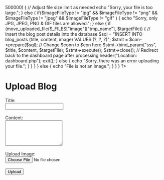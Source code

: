 <?php
// Include your database connection file here
require('db.php');

// Check if the form is submitted
if ($_SERVER["REQUEST_METHOD"] == "POST" && isset($_POST['submit'])) {
    // Get the form data
    $title = $_POST['title'];
    $content = $_POST['content'];
    
    // Image upload handling
    if(isset($_FILES["image"])) {
        $targetDir = "uploads/";
        $targetFile = $targetDir . basename($_FILES["image"]["name"]);
        $imageFileType = strtolower(pathinfo($targetFile,PATHINFO_EXTENSION));

        $check = getimagesize($_FILES["image"]["tmp_name"]);
        if($check !== false) {
            if ($_FILES["image"]["size"] > 500000) { // Adjust file size limit as needed
                echo "Sorry, your file is too large.";
            } else {
                if($imageFileType != "jpg" && $imageFileType != "png" && $imageFileType != "jpeg"
                && $imageFileType != "gif" ) {
                    echo "Sorry, only JPG, JPEG, PNG & GIF files are allowed.";
                } else {
                    if (move_uploaded_file($_FILES["image"]["tmp_name"], $targetFile)) {
                        // Insert the blog post details into the database
                        $sql = "INSERT INTO blog_posts (title, content, image) VALUES (?, ?, ?)";
                        $stmt = $con->prepare($sql); // Change $conn to $con here
                        $stmt->bind_param("sss", $title, $content, $targetFile);
                        $stmt->execute();
                        $stmt->close();
                        
                        // Redirect back to the dashboard page after processing
                        header("Location: dashboard.php");
                        exit();
                    } else {
                        echo "Sorry, there was an error uploading your file.";
                    }
                }
            }
        } else {
            echo "File is not an image.";
        }
    }
}
?>

<!DOCTYPE html>
<html lang="en">
<head>
    <meta charset="UTF-8">
    <meta name="viewport" content="width=device-width, initial-scale=1.0">
    <title>Upload Blog</title>
</head>
<body>
    <h1>Upload Blog</h1>
    <form action="upload_blog.php" method="post" enctype="multipart/form-data">
        <label for="title">Title:</label><br>
        <input type="text" id="title" name="title" required><br><br>
        <label for="content">Content:</label><br>
        <textarea id="content" name="content" rows="5" required></textarea><br><br>
        <label for="image">Upload Image:</label><br>
        <input type="file" id="image" name="image" accept="image/*" required><br><br>
        <input type="submit" name="submit" value="Upload">
    </form>
</body>
</html>
